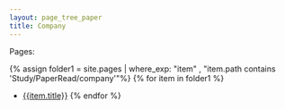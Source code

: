 ```yaml
---
layout: page_tree_paper
title: Company
---
```


Pages:

{% assign folder1 = site.pages | where_exp: "item" , "item.path contains 'Study/PaperRead/company'"%}
{% for item in folder1 %}
* [{{item.title}}]({{item.url}})
{% endfor %}
